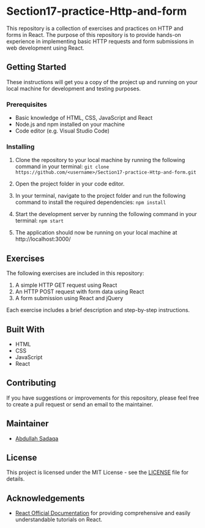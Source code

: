 # Section17-practice-Http-and-form

This repository is a collection of exercises and practices on HTTP and forms in React. The purpose of this repository is to provide hands-on experience in implementing basic HTTP requests and form submissions in web development using React.

## Getting Started

These instructions will get you a copy of the project up and running on your local machine for development and testing purposes.

### Prerequisites

- Basic knowledge of HTML, CSS, JavaScript and React
- Node.js and npm installed on your machine
- Code editor (e.g. Visual Studio Code)

### Installing

1. Clone the repository to your local machine by running the following command in your terminal:
`git clone https://github.com/<username>/Section17-practice-Http-and-form.git`

2. Open the project folder in your code editor.

3. In your terminal, navigate to the project folder and run the following command to install the required dependencies:
`npm install`

4. Start the development server by running the following command in your terminal:
`npm start`

5. The application should now be running on your local machine at http://localhost:3000/

## Exercises

The following exercises are included in this repository:

1. A simple HTTP GET request using React
2. An HTTP POST request with form data using React
3. A form submission using React and jQuery

Each exercise includes a brief description and step-by-step instructions.

## Built With

- HTML
- CSS
- JavaScript
- React

## Contributing

If you have suggestions or improvements for this repository, please feel free to create a pull request or send an email to the maintainer.

## Maintainer

- [Abdullah Sadaqa](https://github.com/Dark-Developer93)

## License

This project is licensed under the MIT License - see the [LICENSE](LICENSE) file for details.

## Acknowledgements

- [React Official Documentation](https://reactjs.org/docs/getting-started.html) for providing comprehensive and easily understandable tutorials on React.
